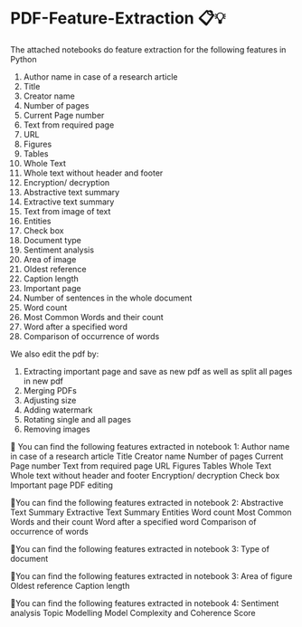 # PDF-Feature-Extraction 📋💡
The attached notebooks do feature extraction for the following features in Python
1.	Author name in case of a research article
2.	Title
3.	Creator name
4.	Number of pages
5.	Current Page number
6.	Text from required page
7.	URL
8.	Figures
9.	Tables
10.	Whole Text
11.	Whole text without header and footer
12.	Encryption/ decryption
13.	Abstractive text summary
14.	Extractive text summary
15.	Text from image of text
16.	Entities
17.	Check box
18.	Document type
19.	Sentiment analysis
20.	Area of image
21.	Oldest reference
22.	Caption length
23.	Important page
24.	Number of sentences in the whole document
25.	Word count
26.	Most Common Words and their count
27.	Word after a specified word
28.	Comparison of occurrence of words

We also edit the pdf by:
1.	Extracting important page and save as new pdf as well as split all pages in new pdf
2.	Merging PDFs
3.	Adjusting size
4.	Adding watermark
5.	Rotating single and all pages
6.	Removing images

📂 You can find the following features extracted in notebook 1:
Author name in case of a research article
Title
Creator name
Number of pages
Current Page number
Text from required page
URL
Figures
Tables
Whole Text
Whole text without header and footer
Encryption/ decryption
Check box
Important page
PDF editing

📂You can find the following features extracted in notebook 2:
Abstractive Text Summary
Extractive Text Summary
Entities
Word count
Most Common Words and their count
Word after a specified word
Comparison of occurrence of words


📂You can find the following features extracted in notebook 3:
Type of document

📂You can find the following features extracted in notebook 3:
Area of figure
Oldest reference
Caption length

📂You can find the following features extracted in notebook 4:
Sentiment analysis
Topic Modelling
Model Complexity and Coherence Score

